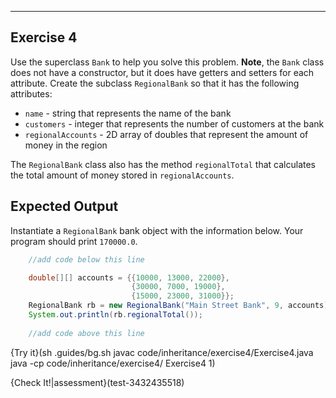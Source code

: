 ----------

## Exercise 4

Use the superclass `Bank` to help you solve this problem. **Note**, the `Bank` class does not have a constructor, but it does have getters and setters for each attribute. Create the subclass `RegionalBank` so that it has the following attributes:

* `name` - string that represents the name of the bank
* `customers` - integer that represents the number of customers at the bank
* `regionalAccounts` - 2D array of doubles that represent the amount of money in the region

The `RegionalBank` class also has the method `regionalTotal` that calculates the total amount of money stored in `regionalAccounts`.

## Expected Output

Instantiate a `RegionalBank` bank object with the information below. Your program should print `170000.0`.

```java
    //add code below this line

    double[][] accounts = {{10000, 13000, 22000},
                           {30000, 7000, 19000},
                           {15000, 23000, 31000}};
    RegionalBank rb = new RegionalBank("Main Street Bank", 9, accounts);
    System.out.println(rb.regionalTotal());
  
    //add code above this line
```

{Try it}(sh .guides/bg.sh javac code/inheritance/exercise4/Exercise4.java java -cp code/inheritance/exercise4/ Exercise4 1)

{Check It!|assessment}(test-3432435518)
